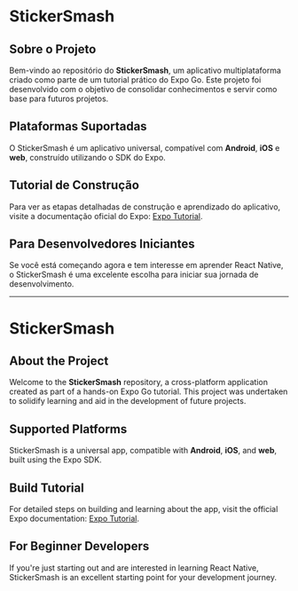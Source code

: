 # StickerSmash

## Sobre o Projeto
Bem-vindo ao repositório do **StickerSmash**, um aplicativo multiplataforma criado como parte de um tutorial prático do Expo Go. Este projeto foi desenvolvido com o objetivo de consolidar conhecimentos e servir como base para futuros projetos.

## Plataformas Suportadas
O StickerSmash é um aplicativo universal, compatível com **Android**, **iOS** e **web**, construído utilizando o SDK do Expo.

## Tutorial de Construção
Para ver as etapas detalhadas de construção e aprendizado do aplicativo, visite a documentação oficial do Expo: [Expo Tutorial]([https://markdown.net.br](https://docs.expo.dev/tutorial/introduction/)).

## Para Desenvolvedores Iniciantes
Se você está começando agora e tem interesse em aprender React Native, o StickerSmash é uma excelente escolha para iniciar sua jornada de desenvolvimento.

---

# StickerSmash

## About the Project
Welcome to the **StickerSmash** repository, a cross-platform application created as part of a hands-on Expo Go tutorial. This project was undertaken to solidify learning and aid in the development of future projects.

## Supported Platforms
StickerSmash is a universal app, compatible with **Android**, **iOS**, and **web**, built using the Expo SDK.

## Build Tutorial
For detailed steps on building and learning about the app, visit the official Expo documentation: [Expo Tutorial]([https://markdown.net.br](https://docs.expo.dev/tutorial/introduction/)).

## For Beginner Developers
If you're just starting out and are interested in learning React Native, StickerSmash is an excellent starting point for your development journey.
